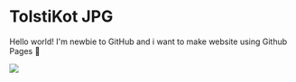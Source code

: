 # TolstiKot JPG
Hello world! I'm newbie to GitHub and i want to make website using Github Pages 📃

![](https://encrypted-tbn0.gstatic.com/images?q=tbn:ANd9GcRf-GpaoOtXdjimd-2T69cYFy8bOh-GtOkHSg&usqp=CAU)
